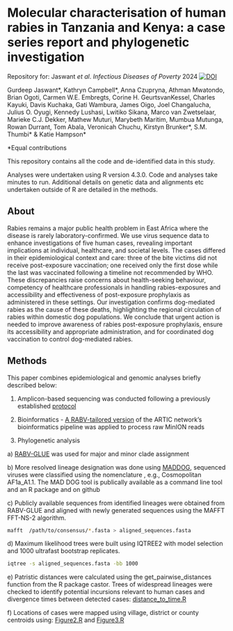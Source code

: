 # Molecular characterisation of human rabies in Tanzania and Kenya: a case series report and phylogenetic investigation
Repository for: Jaswant *et al*. *Infectious Diseases of Poverty* 2024 [![DOI](https://zenodo.org/badge/DOI/10.5281/zenodo.13934433.svg)](https://doi.org/10.5281/zenodo.13934433)


Gurdeep Jaswant*, Kathryn Campbell*, Anna Czupryna, Athman Mwatondo, Brian Ogoti, Carmen W.E. Embregts, Corine H. GeurtsvanKessel, Charles Kayuki, Davis Kuchaka, Gati Wambura, James Oigo, Joel Changalucha, Julius O. Oyugi, Kennedy Lushasi, Lwitiko Sikana, Marco van Zwetselaar, Marieke C.J. Dekker, Mathew Muturi, Marybeth Maritim, Mumbua Mutunga, Rowan Durrant, Tom Abala, Veronicah Chuchu, Kirstyn Brunker*, S.M. Thumbi* & Katie Hampson*

*Equal contributions 

This repository contains all the code and de-identified data in this study.

Analyses were undertaken using R version 4.3.0.
Code and analyses take minutes to run. 
Additional details on genetic data and alignments etc undertaken outside of R are detailed in the methods.

## About
Rabies remains a major public health problem in East Africa where the disease is rarely laboratory-confirmed. We use virus sequence data to enhance investigations of five human cases, revealing important implications at individual, healthcare, and societal levels. The cases differed in their epidemiological context and care: three of the bite victims did not receive post-exposure vaccination; one received only the first dose while the last was vaccinated following a timeline not recommended by WHO. These discrepancies raise concerns about health-seeking behaviour, competency of healthcare professionals in handling rabies-exposures and accessibility and effectiveness of post-exposure prophylaxis as administered in these settings. Our investigation confirms dog-mediated rabies as the cause of these deaths, highlighting the regional circulation of rabies within domestic dog populations. We conclude that urgent action is needed to improve awareness of rabies post-exposure prophylaxis, ensure its accessibility and appropriate administration, and for coordinated dog vaccination to control dog-mediated rabies.

## Methods
This paper combines epidemiological and genomic analyses briefly described below:

1. Amplicon-based sequencing was conducted following a previously established [protocol](https://app.jove.com/b/65414/a-cost-effective-genomic-workflow-for-advancing-rabies-control)

2. Bioinformatics - [A RABV-tailored version](https://github.com/kirstyn/artic-rabv) of the ARTIC network’s bioinformatics pipeline was applied to process raw MinION reads 

3. Phylogenetic analysis

a) [RABV-GLUE](http://rabv-glue.cvr.gla.ac.uk/#/rabvFastaAnalysis) was used for major and minor clade assignment 

b) More resolved lineage designation was done using [MADDOG](https://github.com/KathrynCampbell/MADDOG.git), sequenced viruses were classified using the nomenclature <Major clade Minor clade_Lineage>, e.g., Cosmopolitan AF1a_A1.1. The MAD DOG tool is publically available as a command line tool and an R package and on github 

c) Publicly available sequences from identified lineages were obtained from RABV-GLUE and aligned with newly generated sequences using the MAFFT FFT-NS-2 algorithm.
```bash
mafft  /path/to/consensus/*.fasta > aligned_sequences.fasta
```

d) Maximum likelihood trees were built using IQTREE2 with model selection and 1000 ultrafast bootstrap replicates.
```bash
iqtree -s aligned_sequences.fasta -bb 1000
```
e) Patristic distances were calculated using the get_pairwise_distances function from the R package castor. Trees of widespread lineages were checked to identify potential incursions relevant to human cases and divergence times between detected cases: [distance_to_time.R](https://github.com/Gurdeepjaswant/EA_human_rabies_case_series/blob/main/script/distance_to_time.R) 

f) Locations of cases were mapped using village, district or county centroids using:
[Figure2.R](https://github.com/Gurdeepjaswant/EA_human_rabies_case_series/blob/main/script/Figure2.R) and
[Figure3.R](https://github.com/Gurdeepjaswant/EA_human_rabies_case_series/blob/main/script/Figure3.R)
